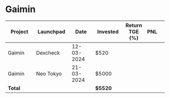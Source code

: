 # Gaimin



<table data-full-width="true"><thead><tr><th width="152">Project</th><th width="138">Launchpad</th><th width="132">Date</th><th width="133">Invested</th><th>Return TGE (%)</th><th>PNL</th><th></th></tr></thead><tbody><tr><td>Gaimin</td><td>Dexcheck</td><td>12-03-2024</td><td>$520</td><td></td><td></td><td></td></tr><tr><td>Gaimin</td><td>Neo Tokyo</td><td>21-03-2024</td><td>$5000</td><td></td><td></td><td></td></tr><tr><td><strong>Total</strong></td><td></td><td></td><td><strong>$5520</strong></td><td></td><td></td><td></td></tr></tbody></table>

